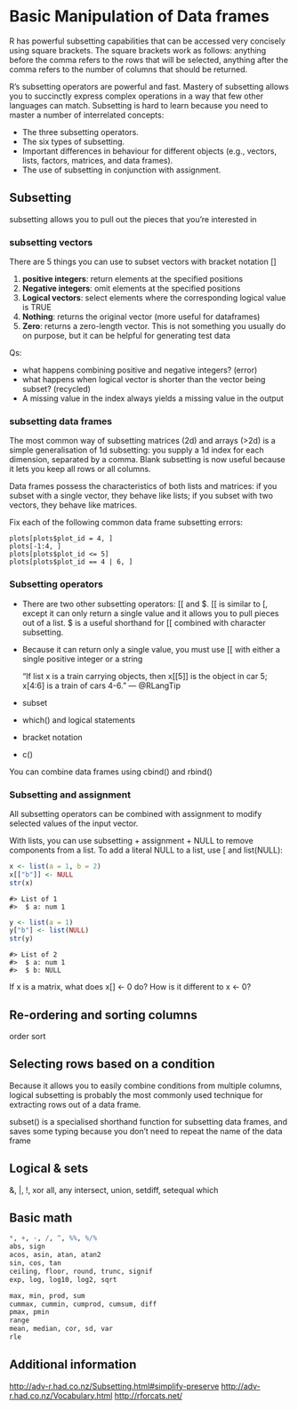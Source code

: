 Basic Manipulation of Data frames
======================================

R has powerful subsetting capabilities that can be accessed very concisely using square brackets. The square brackets work as follows: anything before the comma refers to the rows that will be selected, anything after the comma refers to the number of columns that should be returned.

R’s subsetting operators are powerful and fast. Mastery of subsetting allows you to succinctly express complex operations in a way that few other languages can match. Subsetting is hard to learn because you need to master a number of interrelated concepts:

* The three subsetting operators.
* The six types of subsetting.
* Important differences in behaviour for different objects (e.g., vectors, lists, factors, matrices, and data frames).
* The use of subsetting in conjunction with assignment.



## Subsetting

subsetting allows you to pull out the pieces that you’re interested in

### subsetting vectors

There are 5 things you can use to subset vectors with bracket notation []

1. __positive integers__: return elements at the specified positions
2. __Negative integers__: omit elements at the specified positions
3. __Logical vectors__: select elements where the corresponding logical value is TRUE
4. __Nothing__: returns the original vector (more useful for dataframes)
5. __Zero__: returns a zero-length vector. This is not something you usually do on purpose, but it can be helpful for generating test data
 
Qs:

* what happens combining positive and negative integers? (error)
* what happens when logical vector is shorter than the vector being subset? (recycled)
* A missing value in the index always yields a missing value in the output

### subsetting data frames

The most common way of subsetting matrices (2d) and arrays (>2d) is a simple generalisation of 1d subsetting: you supply a 1d index for each dimension, separated by a comma. Blank subsetting is now useful because it lets you keep all rows or all columns.

Data frames possess the characteristics of both lists and matrices: if you subset with a single vector, they behave like lists; if you subset with two vectors, they behave like matrices.


Fix each of the following common data frame subsetting errors:

    plots[plots$plot_id = 4, ]
    plots[-1:4, ]
    plots[plots$plot_id <= 5]
    plots[plots$plot_id == 4 | 6, ]

### Subsetting operators

* There are two other subsetting operators: [[ and $. [[ is similar to [, except it can only return a single value and it allows you to pull pieces out of a list. $ is a useful shorthand for [[ combined with character subsetting. 
* Because it can return only a single value, you must use [[ with either a single positive integer or a string


    “If list x is a train carrying objects, then x[[5]] is the object in car 5; x[4:6] is a train of cars 4-6.”
    — @RLangTip

* subset
* which() and logical statements
* bracket notation
* c()

You can combine data frames using cbind() and rbind()

### Subsetting and assignment

All subsetting operators can be combined with assignment to modify selected values of the input vector. 


With lists, you can use subsetting + assignment + NULL to remove components from a list. To add a literal NULL to a list, use [ and list(NULL):

```r
x <- list(a = 1, b = 2)
x[["b"]] <- NULL
str(x)
```
    #> List of 1
    #>  $ a: num 1
    
```r
y <- list(a = 1)
y["b"] <- list(NULL)
str(y)
```

    #> List of 2
    #>  $ a: num 1
    #>  $ b: NULL


If x is a matrix, what does x[] <- 0 do? How is it different to x <- 0?


## Re-ordering and sorting columns 

order
sort

## Selecting rows based on a condition

Because it allows you to easily combine conditions from multiple columns, logical subsetting is probably the most commonly used technique for extracting rows out of a data frame. 

subset() is a specialised shorthand function for subsetting data frames, and saves some typing because you don’t need to repeat the name of the data frame

## Logical & sets 
&, |, !, xor
all, any
intersect, union, setdiff, setequal
which


## Basic math

```r
*, +, -, /, ^, %%, %/%
abs, sign
acos, asin, atan, atan2
sin, cos, tan
ceiling, floor, round, trunc, signif
exp, log, log10, log2, sqrt

max, min, prod, sum
cummax, cummin, cumprod, cumsum, diff
pmax, pmin
range
mean, median, cor, sd, var
rle
```

Additional information
----------------------

http://adv-r.had.co.nz/Subsetting.html#simplify-preserve
http://adv-r.had.co.nz/Vocabulary.html
http://rforcats.net/
